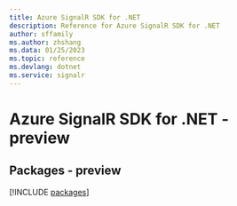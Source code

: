 ```yaml
---
title: Azure SignalR SDK for .NET
description: Reference for Azure SignalR SDK for .NET
author: sffamily
ms.author: zhshang
ms.data: 01/25/2023
ms.topic: reference
ms.devlang: dotnet
ms.service: signalr
---
```

# Azure SignalR SDK for .NET - preview
## Packages - preview
[!INCLUDE [packages](signalr-index.md)]